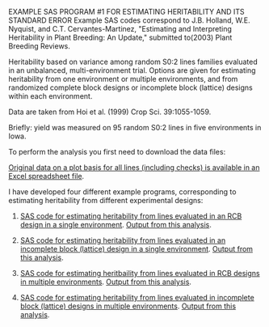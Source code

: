 
EXAMPLE SAS PROGRAM #1 FOR ESTIMATING HERITABILITY AND ITS STANDARD ERROR
Example SAS codes correspond to J.B. Holland, W.E. Nyquist, and C.T. Cervantes-Martinez, "Estimating and Interpreting Heritability in Plant Breeding: An Update," submitted to(2003) Plant Breeding Reviews.  

Heritability based on variance among random S0:2 lines families evaluated in an unbalanced, multi-environment trial.  Options are given for estimating heritability from one environment or multiple environments, and from randomized complete block designs or incomplete block (lattice) designs within each environment.

Data are taken from Hoi et al. (1999)   Crop Sci. 39:1055-1059.

Briefly: yield was measured on 95 random S0:2 lines in five environments in Iowa.

To perform the analysis you first need to download the data files:

[Original data on a plot basis for all lines (including checks) is available in an Excel spreadsheet file](OatYield.xls). 

I have developed four different example programs, corresponding to estimating heritability from different experimental designs:

1. [SAS code for estimating heritability from lines evaluated in an RCB design in a single environment](OneEnvironRCBDHeritability.sas).  [Output from this analysis](MultiEnvironLatticeHeritability.sas).

2. [SAS code for estimating heritability from lines evaluated in an incomplete block (lattice) design in a single environment](OneEnvironLatticeHeritability.sas).   [Output from this analysis](OneEnvironLatticeHeritOut.lst).

3. [SAS code for estimating heritbaility from lines evaluated in RCB designs in multiple environments](MultiEnvironRCBDHeritability.sas).  [Output from this analysis](MultiEnvironRCBDHeritOut.lst).

4. [SAS code for estimating heritability from lines evaluated in incomplete block (lattice) designs in multiple environments](MultiEnvironLatticeHeritability.sas).   [Output from this analysis](MultiEnvironLatticeHeritOut.lst).
